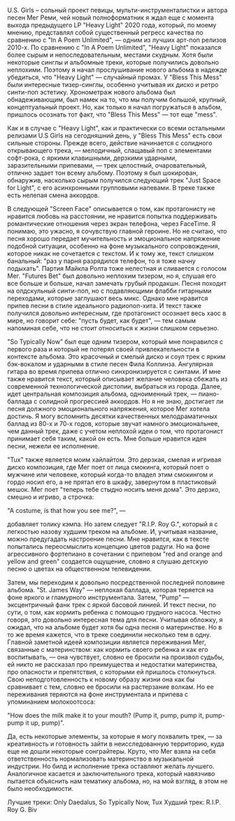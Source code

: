 U.S. Girls – сольный проект певицы, мульти-инструменталистки и автора песен Мег Реми, чей новый полноформатник я ждал еще с момента выхода предыдущего LP "Heavy Light" 2020 года, который, по моему мнению, представлял собой существенный регресс качества по сравнению с "In A Poem Unlimited", — одним из лучших арт-поп релизов 2010-х. По сравнению с "In A Poem Unlimited", "Heavy Light" показался более сырым и непоследовательным, местами скудным. Хотя были некоторые синглы и альбомные треки, которые получились довольно неплохими. Поэтому я начал прослушивание нового альбома в надежде убедиться, что "Heavy Light" — случайный промах. У "Bless This Mess" были интересные тизер-синглы, особенно учитывая их диско и ретро синти-поп эстетику. Хронометраж нового альбома был обнадеживающим, был намек на то, что мы получим большой, крупный, концептуальный проект. Но, как только я начал погружаться в альбом, пришлось осознать тот факт, что "Bless This Mess" — тот еще "mess".

Как и в случае с "Heavy Light", как и практически со всеми остальными релизами U.S Girls на сегодняшний день, у "Bless This Mess" есть свои сильные стороны. Прежде всего, действие начинается с солидного открывающего трека, — мелодичный, слащавый поп с элементами софт-рока, с яркими клавишными, дерзкими ударными, заразительными припевами, — трек целостный, очаровательный, отлично задает тон всему альбому. Поэтому я был шокирован, обнаружив, насколько сырым получился следующий трек "Just Space for Light", с его асинхронными групповыми напевами. В треке также есть нелепая смена аккордов.

В следующей "Screen Face" описывается о том, как протагонисту не нравится любовь на расстоянии, не нравится попытка поддерживать романтические отношения через экран телефона, через FaceTime. Я понимаю, это ужасно, я сочувствую главной героине. Но не считаю, что песня хорошо передает мучительность и эмоциональное напряжение подобной ситуации, особенно на фоне музыкального сопровождения, которое никак не сочетается с текстом. И к тому же, текст слишком банальный: "раз у парня разрядился телефон, то я тоже начну подыхать". Партия Майкла Ролта тоже нелестная и сливается с голосом Мег. "Futures Bet" был довольно неплохим тизером, но я, слушая его все больше и больше, начал замечать грубый продакшн. Песня походит на олдскульный синти-поп, но с подавляющими флабби гитарными переходами, которые заглушают весь микс. Однако мне нравится припев песни в стиле идеального радиопоп-хита. И текст также получился довольно интересным, где протагонист осознает весь хаос в мире, но говорит себе: "пусть будет, как будет", — тем самым напоминая себе, что не стоит относиться к жизни слишком серьезно.

"So Typically Now" был еще одним тизером, который мне понравился с первого раза и который не потерял своей привлекательности в контексте альбома. Это красочный и смелый диско и соул трек с ярким бэк-вокалом и ударными в стиле песен Фила Коллинза. Ангулярная гитара во время припева отлично синхронизируется с синтами. И мне также нравится текст, который описывает желание человека сбежать из современной технологической дистопии, выбраться из города. Далее, идет центральная композиция альбома, одноименный трек, — пиано-баллада с солидной прогрессией аккордов. Но я не знаю, достигает ли песня должного эмоционального напряжения, которое Мег хотела достичь. Я могу вспомнить десятки качественных мелодраматичных баллад из 80-х и 70-х годов, которые звучат намного эмоциональнее, чем данный трек, даже с учетом неплохой идеи о том, что протагонист принимает себя таким, какой он есть. Мне больше нравится идея песни, нежели ее исполнение.

"Tux" также является моим хайлайтом. Это дерзкая, смелая и игривая диско композиция, где Мег поет от лица смокинга, который поет о мужчине или человеке, который когда-то владел этим смокингом и гордо носил его, а не прятал его в шкафу, завернутом в пластиковый мешок. Мег поет "теперь тебе стыдно носить меня дома". Это дерзко, смешно и игриво, а строчка:

"A costume, is that how you see me?", —

добавляет толику кэмпа. Но затем следует "R.I.P. Roy G.", который я с легкостью назову худшим треком на альбоме. И, учитывая название, можно предугадать настроение песни. Мне нравится, как в тексте попытались переосмыслить концепцию цветов радуги. Но на фоне агрессивного фортепиано в сочетании с припевом "red and orange and yellow and green" создается ощущение, словно я слушаю детскую песню о цветах на общественном телевидении.

Затем, мы переходим к довольно посредственной последней половине альбома. "St. James Way" — неплохая баллада, которая теряется на фоне яркого и гламурного инструментала. Затем, "Pump" — эксцентричный фанк трек с яркой басовой линией. И текст песни, по сути, о том, как кормить ребенка с помощью грудного насоса. Честно говоря, это довольно интересная тема для песни. Учитывая обложку, я ожидал, что на альбоме будет хотя бы одна песня о материнстве. Но в то же время кажется, что в треке соединили несколько тем в одну. Главной заметной идеей композиции является переживания Мег, связанные с материнством: как кормить своего ребенка и как его воспитывать, — она чувствует, словно ее бросили на произвол судьбы, ей никто не рассказал про преимущества и недостатки материнства, про опасности и препятствия, с которыми ей пришлось столкнуться. Свою неподготовленность к новому образу жизни она как бы сравнивает с тем, словно ее бросили на растерзание волкам. Но ее переживания теряются на фоне инструментала и припева с упоминанием молокоотсоса:

"How does the milk make it to your mouth? (Pump it, pump, pump it, pump-pump it up, pump)".

Да, есть некоторые элементы, за которые я могу похвалить трек, — за креативность и готовность зайти в неисследованную территорию, куда еще не дошли некоторые сонграйтеры. Круто, что Мег взяла на себя ответственность нормализовать материнство в музыкальной индустрии. Но билд и исполнение трека оставляют желать лучшего. Аналогичное касается и заключительного трека, который навязчиво пытается объяснить нам тематику альбома, но, на мой взгляд, в этом не было необходимости.

Лучшие треки: Only Daedalus, So Typically Now, Tux
Худший трек: R.I.P. Roy G. Biv
